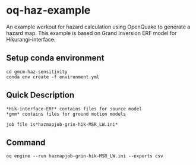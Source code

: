 # oq-haz-example
An example workout for hazard calculation using OpenQuake to generate a hazard map. This example is based on Grand Inversion ERF model for Hikurangi-interface. 

## Setup conda environment

```
cd gmcm-haz-sensitivity
conda env create -f environment.yml
```

## Quick Description

```
*Hik-interface-ERF* contains files for source model
*gmm* contains files for ground motion models

job file is*hazmapjob-grin-hik-MSR_LW.ini*
```

## Command  
```
oq engine --run hazmapjob-grin-hik-MSR_LW.ini --exports csv
```

